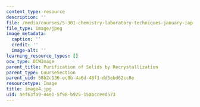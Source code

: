 ```yaml
---
content_type: resource
description: ''
file: /media/courses/5-301-chemistry-laboratory-techniques-january-iap-2012/aef63fa944e15f98b92515abcceed573_image4.jpg
file_type: image/jpeg
image_metadata:
  caption: ''
  credit: ''
  image-alt: ''
learning_resource_types: []
ocw_type: OCWImage
parent_title: Purification of Solids by Recrystallization
parent_type: CourseSection
parent_uid: 58b2c136-ec0b-4a6d-48f1-dd5ebd62cc8e
resourcetype: Image
title: image4.jpg
uid: aef63fa9-44e1-5f98-b925-15abcceed573
---
```

